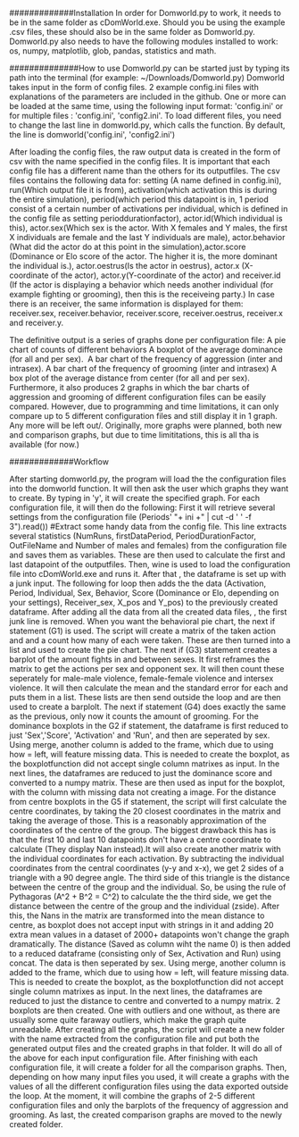 #############Installation
In order for Domworld.py to work, it needs to be in the same folder as cDomWorld.exe. Should you be using the example .csv files, these should also be in the same folder as Domworld.py.
Domworld.py also needs to have the following modules installed to work: os, numpy, matplotlib, glob, pandas, statistics and math.

##############How to use
Domworld.py can be started just by typing its path into the terminal (for example: ~/Downloads/Domworld.py) 
Domworld takes input in the form of config files. 2 example config.ini files with explanations of the parameters are included in the github. One or more can be loaded at the same time, using the following input format: 'config.ini' or for multiple files : 'config.ini', 'config2.ini'. To load different files, you need to change the last line in domworld.py, which calls the function. By default, the line is domworld('config.ini', 'config2.ini')

After loading the config files, the raw output data is created in the form of csv with the name specified in the config files. It is important that each config file has a different name than the others for its outputfiles. 
The csv files contains the following data for: setting (A name defined in config.ini), run(Which output file it is from), activation(which activation this is during the entire simulation), period(which period this datapoint is in, 1 period consist of a certain number of activations per individual, which is defined in the config file as setting perioddurationfactor), actor.id(Which individual is this), actor.sex(Which sex is the actor. With X females and Y males, the first X individuals are female and the last Y individuals are male), actor.behavior (What did the actor do at this point in the simulation),actor.score (Dominance or Elo score of the actor. The higher it is, the more dominant the individual is.), actor.oestrus(Is the actor in oestrus), actor.x (X-coordinate of the actor), actor.y(Y-coordinate of the actor) and receiver.id (If the actor is displaying a behavior which needs another individual (for example fighting or grooming), then this is the receiveing party.) In case there is an receiver, the same information is displayed for them: receiver.sex, receiver.behavior, receiver.score, receiver.oestrus, receiver.x and receiver.y.

The definitive output is a series of graphs done per configuration file:
A pie chart of counts of different behaviors
A boxplot of the average dominance (for all and per sex). 
A bar chart of the frequency of aggression (inter and intrasex).
A bar chart of the frequency of grooming (inter and intrasex)
A box plot of the average distance from center (for all and per sex). 
Furthermore, it also produces 2 graphs in which the bar charts of aggression and grooming of different configuration files can be easily compared. However, due to programming and time limitations, it can only compare up to 5 different configuration files and still display it in 1 graph. Any more will be left out/.
Originally, more graphs were planned, both new and comparison graphs, but due to time limititations, this is all tha is available (for now.)

#############Workflow

After starting domworld.py, the program will load the the configuration files into the domworld function. It will then ask the user which graphs they want to create. By typing in 'y', it will create the specified graph. For each configuration file, it will then do the following: 
First it will retrieve several settings from the configuration file (Periods' "+ ini +" | cut -d ' ' -f 3").read())                     #Extract some handy data from the config file. This line extracts several statistics (NumRuns, firstDataPeriod, PeriodDurationFactor, OutFileName and Number of males and females) from the configuration file and saves them as variables. These are then used to calculate the first and last datapoint of the outputfiles. Then, wine is used to load the configuration file into cDomWorld.exe and runs it. After that ,  the dataframe is set up with a junk input. The following for loop then adds the the data (Activation, Period, Individual, Sex, Behavior, Score (Dominance or Elo, depending on your settings), Receiver_sex, X_pos and Y_pos) to the previously created dataframe. After adding all the data from all the created data files, , the first junk line is removed. 
When you want the behavioral pie chart, the next if statement (G1) is used. The script will create a matrix of the taken action and and a count how many of each were taken. These are then turned into a list and used to create the pie chart.
The next if (G3) statement creates a barplot of the amount fights in and between sexes. It first reframes the matrix to get the actions per sex and opponent sex. It will then count these seperately for male-male violence, female-female violence and intersex violence. It will then calculate the mean and the standard error for each and puts them in a list. These lists are then send outside the loop and are then used to create a barplolt. 
The next if statement (G4) does exactly the same as the previous, only now it counts the amount of grooming.
For the dominance boxplots in the G2 if statement, the dataframe is first reduced to just 'Sex','Score', 'Activation' and 'Run', and then are seperated by sex. Using merge, another column is added to the frame, which due to using how = left, will feature missing data. This is needed to create the boxplot, as the boxplotfunction did not accept single column matrixes as input. In the next lines, the dataframes are reduced to just the dominance score and converted to a numpy matrix. These are then used as input for the boxplot, with the column with missing data not creating a image.
For the distance from centre boxplots in the G5 if statement, the script will first calculate the centre coordinates, by taking the 20 closest coordinates in the matrix and taking the average of those. This is a reasonably approximation of the coordinates of the centre of the group. The biggest drawback this has is that the first 10 and last 10 datapoints don't have a centre coordinate to calculate (They display Nan instead).It will also create another matrix with the individual coordinates for each activation. By subtracting the individual coordinates from the central coordinates (y-y and x-x), we get 2 sides of a triangle with a 90 degree angle. The third side of this triangle is the distance between the centre of the group and the individual. So, be using the rule of Pythagoras (A^2 + B^2 = C^2) to calculate the the third side, we get the distance between the centre of the group and the individual (zside). After this, the Nans in the matrix are transformed into the mean distance to centre, as boxplot does not accept input with strings in it and adding 20 extra mean values in a dataset of 2000+ datapoints won't change the graph dramatically. The distance (Saved as column wiht the name 0) is then added to a reduced dataframe (consisting only of Sex, Activation and Run) using concat. The data is then seperated by sex. Using merge, another column is added to the frame, which due to using how = left, will feature missing data. This is needed to create the boxplot, as the boxplotfunction did not accept single column matrixes as input. In the next lines, the dataframes are reduced to just the distance to centre and converted to a numpy matrix. 2 boxplots are then created. One with outliers and one without, as there are usually some quite faraway outliers, which make the graph quite unreadable.
After creating all the graphs, the script will create a new folder with the name extracted from the configuration file and put both the generated output files and the created graphs in that folder. It will do all of the above for each input configuration file.
After finishing with each configuration file, it will create a folder for all the comparison graphs. Then, depending on how many input files you used, it will create a graphs with the values of all the different configuration files using the data exported outside the loop. At the moment, it will combine the graphs of 2-5 different configuration files and only the barplots of the frequency of aggression and grooming. As last, the created comparison graphs are moved to the newly created folder.


